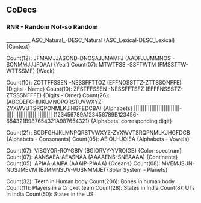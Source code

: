 ## CoDecs

### RNR - Random Not-so Random

__________ ASC_Natural_-DESC_Natural (ASC_Lexical-DESC_Lexical) {Context}

Count(12): JFMAMJJASOND-DNOSAJJMAMFJ (AADFJJJMMNOS - SONMMJJJFDAA) {Year}
Count(07): MTWTFSS     -SSFTWTM      (FMSSTTW-WTTSSMF) {Week}

Count(10): ZOTTFFSSEN  -NESSFFTTOZ   (EFFNOSSTTZ-ZTTSSONFFE) {Digits - Name}
Count(10): ZFSTFFSSEN  -NESSFFTSFZ   (EFFFNSSSTZ-ZTSSSNFFFE) {Digits - Order}
Count(26): (ABCDEFGHIJKLMNOPQRSTUVWXYZ-ZYXWVUTSRQPONMLKJIHGFEDCBA) {Alphabets}
            ||||||||||||||||||||||||||-||||||||||||||||||||||||||
           (123456789A123456789B123456-654321B987654321A987654321) {Alphabets' corresponding digit}

Count(21): BCDFGHJKLMNPQRSTVWXYZ-ZYXWVTSRQPNMLKJHGFDCB {Alphabets - Consonants}
Count(05): AEIOU-UOIEA {Alphabets - Vowels}

Count(07): VIBGYOR-ROYGBIV (BGIORVY-YVROIGB) {Color-spectrum}
Count(07): AANSAEA-AEASNAA (AAAAENS-SNEAAAA) {Continents}
Count(05): APIAA-AAIPA (AAAIP-PIAAA) {Oceans}
Count(08): MVEMJSUN-NUSJMEVM (EJMMNSUV-VUSNMMJE) {Solar System - Planets}

Count(32):  Teeth in Human body
Count(206): Bones in human body
Count(11):  Players in a Cricket team
Count(28):  States in India
Count(8):   UTs in India
Count(50):  States in the US
